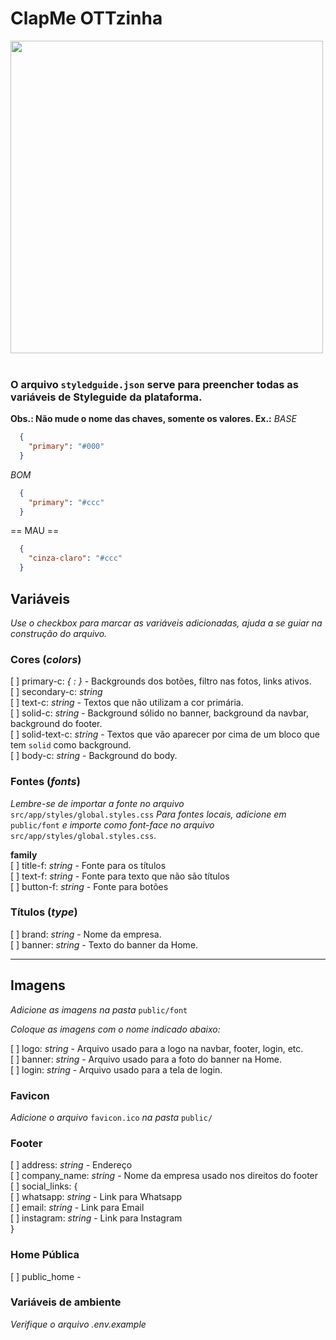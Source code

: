 # ClapMe OTTzinha

<img src="https://clapme.com/assets/clapme-logo-6e9f92c6fb2feba86ea49f94061e4966ab7467e6b1c3485721d9b40e379472d6.png" style="width:500px;" />

<br />
<br />

### O arquivo `styledguide.json` serve para preencher todas as variáveis de Styleguide da plataforma.

**Obs.: Não mude o nome das chaves, somente os valores. Ex.:**
  _BASE_
  ```json
    {
      "primary": "#000"
    }
  ```

  _BOM_
  ```json
    {
      "primary": "#ccc"
    }
  ```
  == MAU ==
  ```json
    {
      "cinza-claro": "#ccc"
    }
  ```


## Variáveis
_Use o checkbox para marcar as variáveis adicionadas, ajuda a se guiar na construção do arquivo._
### Cores (_colors_)

[ ] primary-c: _{ <T>: <V> }_ - Backgrounds dos botões, filtro nas fotos, links ativos. <br />
[ ] secondary-c: _string_ <br />
[ ] text-c: _string_ - Textos que não utilizam a cor primária.<br />
[ ] solid-c: _string_ - Background sólido no banner, background da navbar, background do footer.<br />
[ ] solid-text-c: _string_ - Textos que vão aparecer por cima de um bloco que tem `solid` como background.<br />
[ ] body-c: _string_ - Background do body.<br />

### Fontes (_fonts_)

_Lembre-se de importar a fonte no arquivo_ `src/app/styles/global.styles.css`
_Para fontes locais, adicione em_ `public/font` _e importe como font-face no arquivo_ `src/app/styles/global.styles.css`.

**family** <br />
  [ ] title-f: _string_ - Fonte para os títulos<br />
  [ ] text-f: _string_ - Fonte para texto que não são títulos<br />
  [ ] button-f: _string_ - Fonte para botões<br />

### Títulos (_type_)

[ ] brand: _string_ - Nome da empresa.<br />
[ ] banner: _string_ - Texto do banner da Home.<br />

---
## Imagens

_Adicione as imagens na pasta_ `public/font`

_Coloque as imagens com o nome indicado abaixo:_

[ ] logo: _string_ - Arquivo usado para a logo na navbar, footer, login, etc.<br />
[ ] banner: _string_ - Arquivo usado para a foto do banner na Home.<br />
[ ] login: _string_ - Arquivo usado para a tela de login.<br />

### Favicon

_Adicione o arquivo_ `favicon.ico` _na pasta_ `public/`


### Footer

[ ] address: _string_ - Endereço <br />
[ ] company_name: _string_ - Nome da empresa usado nos direitos do footer <br />
[ ] social_links: { <br />
      [ ] whatsapp: _string_ - Link para Whatsapp <br />
      [ ] email: _string_ - Link para Email <br />
      [ ] instagram: _string_ - Link para Instagram <br />
    }

### Home Pública

[ ] public_home -


### Variáveis de ambiente

_Verifique o arquivo .env.example_
